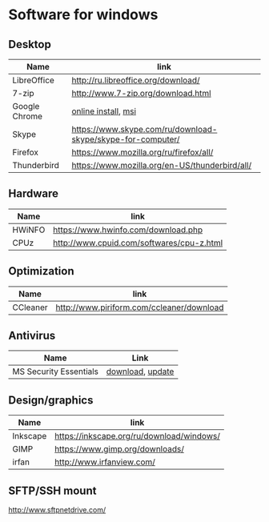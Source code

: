 # Software for windows

## Desktop

Name                | link
--------------------|----------------------------------------------------------------------
LibreOffice         | http://ru.libreoffice.org/download/
7-zip               | http://www.7-zip.org/download.html
Google Chrome       | [online install](https://www.google.ru/chrome/browser/desktop/index.html), [msi](https://enterprise.google.com/intl/en_version/chrome/chrome-browser/)
Skype               | https://www.skype.com/ru/download-skype/skype-for-computer/
Firefox             | https://www.mozilla.org/ru/firefox/all/
Thunderbird         | https://www.mozilla.org/en-US/thunderbird/all/

## Hardware
Name    | link
--------|----------------------------------------------
 HWiNFO | https://www.hwinfo.com/download.php
 CPUz   | http://www.cpuid.com/softwares/cpu-z.html
 
## Optimization
Name                    | link
------------------------|-----------------------------------------
CCleaner                | http://www.piriform.com/ccleaner/download

## Antivirus
Name                   | Link
-----------------------|--------------------------------------------------------------
MS Security Essentials | [download](https://www.microsoft.com/ru-ru/download/details.aspx?id=5201), [update](https://support.microsoft.com/ru-ru/help/971606/how-to-manually-download-the-latest-definition-updates-for-microsoft-s)

## Design/graphics

Name        | link
------------|-------------------------------------------
Inkscape    |https://inkscape.org/ru/download/windows/
GIMP        |https://www.gimp.org/downloads/
irfan       |http://www.irfanview.com/

## SFTP/SSH mount
http://www.sftpnetdrive.com/
